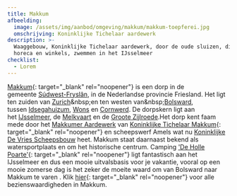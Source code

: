 ```yaml
---
title: Makkum
afbeelding:
  image: /assets/img/aanbod/omgeving/makkum/makkum-toepferei.jpg
  omschrijving: Koninklijke Tichelaar aardewerk
description: >-
  Waaggebouw, Koninklijke Tichelaar aardewerk, door de oude sluizen, diverse
  horeca en winkels, zwemmen in het IJsselmeer
checklist:
  - Lorem
---
```


[Makkum](<https://nl.wikipedia.org/wiki/Makkum_(dorp)>){: target="_blank" rel="noopener"}&nbsp;is een dorp in de gemeente&nbsp;[S&uacute;dwest-Frysl&acirc;n](https://nl.wikipedia.org/wiki/S%C3%BAdwest-Frysl%C3%A2n), in de Nederlandse provincie Friesland. Het ligt ten zuiden van&nbsp;[Zurich](https://nl.wikipedia.org/wiki/Zurich_&#40;Nederland&#41;)&nbsp;en ten westen van&nbsp;[Bolsward](https://nl.wikipedia.org/wiki/Bolsward), tussen&nbsp;[Idsegahuizum](https://nl.wikipedia.org/wiki/Idsegahuizum),&nbsp;[Wons](https://nl.wikipedia.org/wiki/Wons)&nbsp;en&nbsp;[Cornwerd](https://nl.wikipedia.org/wiki/Cornwerd). De dorpskern ligt aan het&nbsp;[IJsselmeer](https://nl.wikipedia.org/wiki/IJsselmeer), de&nbsp;[Melkvaart](https://nl.wikipedia.org/w/index.php?title=Melkvaart&action=edit&redlink=1)&nbsp;en de&nbsp;[Groote Zijlroede](https://nl.wikipedia.org/w/index.php?title=Groote_Zijlroede&action=edit&redlink=1).Het dorp kent faam mede door het&nbsp;[Makkumer Aardewerk](https://nl.wikipedia.org/wiki/Koninklijke_Tichelaar_Makkum)&nbsp;van&nbsp;[Koninklijke Tichelaar Makkum](https://nl.wikipedia.org/wiki/Koninklijke_Tichelaar_Makkum){: target="\_blank" rel="noopener"}&nbsp;en scheepswerf Amels wat nu&nbsp;[Koninklijke De Vries Scheepsbouw](https://nl.wikipedia.org/wiki/Koninklijke_De_Vries_Scheepsbouw)&nbsp;heet. Makkum staat daarnaast bekend als watersportplaats en om het historische centrum. Camping ['De Holle Poarte'](https://www.hollepoarte.nl/nl/){: target="\_blank" rel="noopener"} ligt fantastisch aan het IJsselmeer en dus een mooie uitvalsbasis voor je vakantie, vooral op een mooie zomerse dag is het zeker de moeite waard om van Bolsward naar Makkum te varen . Klik&nbsp;[hier](https://nl.wikipedia.org/wiki/Lijst_van_rijksmonumenten_in_Makkum){: target="\_blank" rel="noopener"} voor alle bezienswaardigheden in Makkum.

&nbsp;

